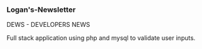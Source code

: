 ### Logan's-Newsletter

DEWS - DEVELOPERS NEWS

Full stack application using php and mysql to validate user inputs.
